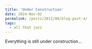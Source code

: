 ```yaml
---
title: 'Under Construction'
date: 2024-Nov-02
permalink: /posts/2012/08/blog-post-4/
tags:
  - all that jazz
---
```

Everything is still under construction...
